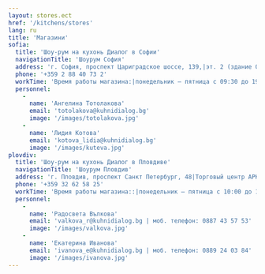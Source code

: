 ```yaml
---
layout: stores.ect
href: '/kitchens/stores'
lang: ru
title: 'Магазини'
sofia:
  title: 'Шоу-рум на кухонь Диалог в Софии' 
  navigationTitle: 'Шоурум София'
  address: 'г. София, проспект Цариградское шоссе, 139,|эт. 2 (здание Office 1 Superstore)'
  phone: '+359 2 88 40 73 2'
  workTime: 'Время работы магазина:|понедельник – пятница с 09:30 до 19:30 ч.|суббота – с 10:00 до 15:30 ч.'
  personnel:
    -
      name: 'Ангелина Тотолакова' 
      email: 'totolakova@kuhnidialog.bg'
      image: '/images/totolakova.jpg'
    -
      name: 'Лидия Котова' 
      email: 'kotova_lidia@kuhnidialog.bg'
      image: '/images/kuteva.jpg'
plovdiv:
  title: 'Шоу-рум на кухонь Диалог в Пловдиве' 
  navigationTitle: 'Шоурум Пловдив'
  address: 'г. Пловдив, проспект Санкт Петербург, 48|Торговый центр АРКАДИЯ'
  phone: '+359 32 62 58 25'
  workTime: 'Время работы магазина::|понедельник – пятница с 10:00 до 19:00 ч.|суббота – с 10:00 до 15:30 ч.'
  personnel:
    -
      name: 'Радосвета Вълкова' 
      email: 'valkova_r@kuhnidialog.bg | моб. телефон: 0887 43 57 53'
      image: '/images/valkova.jpg'
    -
      name: 'Екатерина Иванова' 
      email: 'ivanova_e@kuhnidialog.bg | моб. телефон: 0889 24 03 84'
      image: '/images/ivanova.jpg'
---
```

